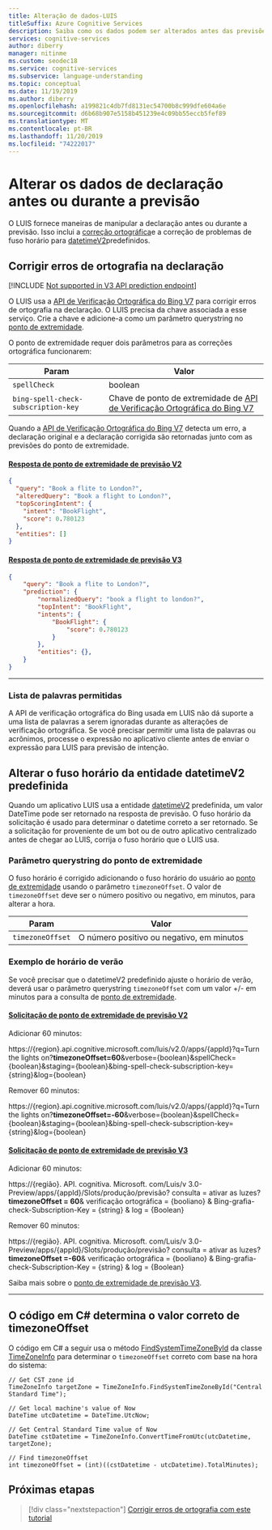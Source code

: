 ```yaml
---
title: Alteração de dados-LUIS
titleSuffix: Azure Cognitive Services
description: Saiba como os dados podem ser alterados antes das previsões no LUIS (Reconhecimento vocal)
services: cognitive-services
author: diberry
manager: nitinme
ms.custom: seodec18
ms.service: cognitive-services
ms.subservice: language-understanding
ms.topic: conceptual
ms.date: 11/19/2019
ms.author: diberry
ms.openlocfilehash: a199821c4db7fd8131ec54700b8c999dfe604a6e
ms.sourcegitcommit: d6b68b907e5158b451239e4c09bb55eccb5fef89
ms.translationtype: MT
ms.contentlocale: pt-BR
ms.lasthandoff: 11/20/2019
ms.locfileid: "74222017"
---
```

# <a name="alter-utterance-data-before-or-during-prediction"></a>Alterar os dados de declaração antes ou durante a previsão
O LUIS fornece maneiras de manipular a declaração antes ou durante a previsão. Isso inclui a [correção ortográfica](luis-tutorial-bing-spellcheck.md)e a correção de problemas de fuso horário para [datetimeV2](luis-reference-prebuilt-datetimev2.md)predefinidos. 

## <a name="correct-spelling-errors-in-utterance"></a>Corrigir erros de ortografia na declaração

[!INCLUDE [Not supported in V3 API prediction endpoint](./includes/v2-support-only.md)]


O LUIS usa a [API de Verificação Ortográfica do Bing V7](../Bing-Spell-Check/overview.md) para corrigir erros de ortografia na declaração. O LUIS precisa da chave associada a esse serviço. Crie a chave e adicione-a como um parâmetro querystring no [ponto de extremidade](https://go.microsoft.com/fwlink/?linkid=2092356). 

<!--
You can also correct spelling errors in the **Test** panel by [entering the key](luis-interactive-test.md#view-bing-spell-check-corrections-in-test-panel). The key is kept as a session variable in the browser for the Test panel. Add the key to the Test panel in each browser session you want spelling corrected. 

Usage of the key in the test panel and at the endpoint count toward the [key usage](https://azure.microsoft.com/pricing/details/cognitive-services/spellcheck-api/) quota. LUIS implements Bing Spell Check limits for text length. 

-->

O ponto de extremidade requer dois parâmetros para as correções ortográfica funcionarem:

|Param|Valor|
|--|--|
|`spellCheck`|boolean|
|`bing-spell-check-subscription-key`|Chave de ponto de extremidade de [API de Verificação Ortográfica do Bing V7](https://azure.microsoft.com/services/cognitive-services/spell-check/)|

Quando a [API de Verificação Ortográfica do Bing V7](https://azure.microsoft.com/services/cognitive-services/spell-check/) detecta um erro, a declaração original e a declaração corrigida são retornadas junto com as previsões do ponto de extremidade.

#### <a name="v2-prediction-endpoint-responsetabv2"></a>[Resposta de ponto de extremidade de previsão V2](#tab/V2)

```JSON
{
  "query": "Book a flite to London?",
  "alteredQuery": "Book a flight to London?",
  "topScoringIntent": {
    "intent": "BookFlight",
    "score": 0.780123
  },
  "entities": []
}
```

#### <a name="v3-prediction-endpoint-responsetabv3"></a>[Resposta de ponto de extremidade de previsão V3](#tab/V3)
 
```JSON
{
    "query": "Book a flite to London?",
    "prediction": {
        "normalizedQuery": "book a flight to london?",
        "topIntent": "BookFlight",
        "intents": {
            "BookFlight": {
                "score": 0.780123
            }
        },
        "entities": {},
    }
}
```

* * * 

### <a name="list-of-allowed-words"></a>Lista de palavras permitidas
A API de verificação ortográfica do Bing usada em LUIS não dá suporte a uma lista de palavras a serem ignoradas durante as alterações de verificação ortográfica. Se você precisar permitir uma lista de palavras ou acrônimos, processe o expressão no aplicativo cliente antes de enviar o expressão para LUIS para previsão de intenção.

## <a name="change-time-zone-of-prebuilt-datetimev2-entity"></a>Alterar o fuso horário da entidade datetimeV2 predefinida
Quando um aplicativo LUIS usa a entidade [datetimeV2](luis-reference-prebuilt-datetimev2.md) predefinida, um valor DateTime pode ser retornado na resposta de previsão. O fuso horário da solicitação é usado para determinar o datetime correto a ser retornado. Se a solicitação for proveniente de um bot ou de outro aplicativo centralizado antes de chegar ao LUIS, corrija o fuso horário que o LUIS usa. 

### <a name="endpoint-querystring-parameter"></a>Parâmetro querystring do ponto de extremidade
O fuso horário é corrigido adicionando o fuso horário do usuário ao [ponto de extremidade](https://go.microsoft.com/fwlink/?linkid=2092356) usando o parâmetro `timezoneOffset`. O valor de `timezoneOffset` deve ser o número positivo ou negativo, em minutos, para alterar a hora.  

|Param|Valor|
|--|--|
|`timezoneOffset`|O número positivo ou negativo, em minutos|

### <a name="daylight-savings-example"></a>Exemplo de horário de verão
Se você precisar que o datetimeV2 predefinido ajuste o horário de verão, deverá usar o parâmetro querystring `timezoneOffset` com um valor +/- em minutos para a consulta de [ponto de extremidade](https://go.microsoft.com/fwlink/?linkid=2092356).

#### <a name="v2-prediction-endpoint-requesttabv2"></a>[Solicitação de ponto de extremidade de previsão V2](#tab/V2)

Adicionar 60 minutos: 

https://{region}.api.cognitive.microsoft.com/luis/v2.0/apps/{appId}?q=Turn the lights on?**timezoneOffset=60**&verbose={boolean}&spellCheck={boolean}&staging={boolean}&bing-spell-check-subscription-key={string}&log={boolean}

Remover 60 minutos: 

https://{region}.api.cognitive.microsoft.com/luis/v2.0/apps/{appId}?q=Turn the lights on?**timezoneOffset=-60**&verbose={boolean}&spellCheck={boolean}&staging={boolean}&bing-spell-check-subscription-key={string}&log={boolean}

#### <a name="v3-prediction-endpoint-requesttabv3"></a>[Solicitação de ponto de extremidade de previsão V3](#tab/V3)

Adicionar 60 minutos:

https://{região}. API. cognitiva. Microsoft. com/Luis/v 3.0-Preview/apps/{appId}/Slots/produção/previsão? consulta = ativar as luzes? **timezoneOffset = 60**& verificação ortográfica = {booliano} & Bing-grafia-check-Subscription-Key = {string} & log = {Boolean}

Remover 60 minutos: 

https://{região}. API. cognitiva. Microsoft. com/Luis/v 3.0-Preview/apps/{appId}/Slots/produção/previsão? consulta = ativar as luzes? **timezoneOffset =-60**& verificação ortográfica = {booliano} & Bing-grafia-check-Subscription-Key = {string} & log = {Boolean}

Saiba mais sobre o [ponto de extremidade de previsão V3](luis-migration-api-v3.md).

* * * 

## <a name="c-code-determines-correct-value-of-timezoneoffset"></a>O código em C# determina o valor correto de timezoneOffset
O código em C# a seguir usa o método [FindSystemTimeZoneById](https://docs.microsoft.com/dotnet/api/system.timezoneinfo) da classe [TimeZoneInfo](https://docs.microsoft.com/dotnet/api/system.timezoneinfo.findsystemtimezonebyid#examples) para determinar o `timezoneOffset` correto com base na hora do sistema:

```CSharp
// Get CST zone id
TimeZoneInfo targetZone = TimeZoneInfo.FindSystemTimeZoneById("Central Standard Time");

// Get local machine's value of Now
DateTime utcDatetime = DateTime.UtcNow;

// Get Central Standard Time value of Now
DateTime cstDatetime = TimeZoneInfo.ConvertTimeFromUtc(utcDatetime, targetZone);

// Find timezoneOffset
int timezoneOffset = (int)((cstDatetime - utcDatetime).TotalMinutes);
```

## <a name="next-steps"></a>Próximas etapas

> [!div class="nextstepaction"]
> [Corrigir erros de ortografia com este tutorial](luis-tutorial-bing-spellcheck.md)
